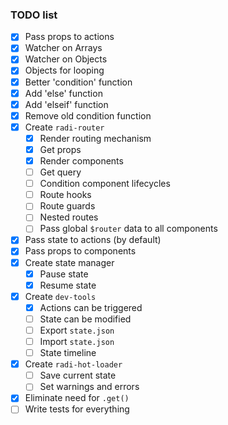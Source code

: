 ### TODO list

- [x] Pass props to actions
- [x] Watcher on Arrays
- [x] Watcher on Objects
- [x] Objects for looping
- [x] Better 'condition' function
- [x] Add 'else' function
- [x] Add 'elseif' function
- [x] Remove old condition function
- [x] Create `radi-router`
  - [x] Render routing mechanism
  - [x] Get props
  - [x] Render components
  - [ ] Get query
  - [ ] Condition component lifecycles
  - [ ] Route hooks
  - [ ] Route guards
  - [ ] Nested routes
  - [ ] Pass global `$router` data to all components
- [x] Pass state to actions (by default)
- [x] Pass props to components
- [x] Create state manager
  - [x] Pause state
  - [x] Resume state
- [x] Create `dev-tools`
  - [x] Actions can be triggered
  - [ ] State can be modified
  - [ ] Export `state.json`
  - [ ] Import `state.json`
  - [ ] State timeline
- [x] Create `radi-hot-loader`
  - [ ] Save current state
  - [ ] Set warnings and errors
- [x] Eliminate need for `.get()`
- [ ] Write tests for everything
